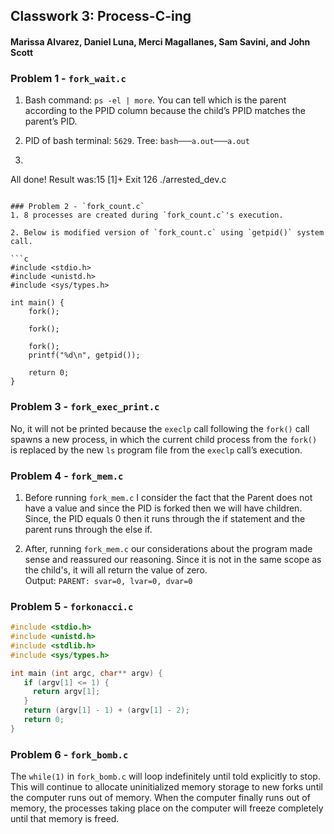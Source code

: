 ## Classwork 3: Process-C-ing
#### Marissa Alvarez, Daniel Luna, Merci Magallanes, Sam Savini, and John Scott


### Problem 1 - `fork_wait.c`
1. Bash command: `ps -el | more`. You can tell which is the parent according to the PPID column because the child’s PPID matches the parent’s PID.

2. PID of bash terminal: `5629`. Tree: `bash───a.out───a.out`

3. ```
All done! Result was:15
[1]+  Exit 126 ./arrested_dev.c
```

### Problem 2 - `fork_count.c`
1. 8 processes are created during `fork_count.c`'s execution.

2. Below is modified version of `fork_count.c` using `getpid()` system call.

```c
#include <stdio.h>
#include <unistd.h>
#include <sys/types.h>

int main() {
    fork();

    fork();

    fork();
    printf("%d\n", getpid());

    return 0;
}
```

### Problem 3 - `fork_exec_print.c`
No, it will not be printed because the `execlp` call following the `fork()` call spawns a new process, in which the current child process from the `fork()` is replaced by the new `ls` program file from the `execlp` call’s execution.

### Problem 4 - `fork_mem.c`
1. Before running `fork_mem.c` I consider the fact that the Parent does not have a value and since the PID is forked then we will have children. Since, the PID equals 0 then it runs through the if statement and the parent runs through the else if.

2. After, running `fork_mem.c` our considerations about the program made sense and reassured our reasoning. Since it is not in the same scope as the child's, it will all return the value of zero.     
Output: `PARENT: svar=0, lvar=0, dvar=0`

### Problem 5 - `forkonacci.c`
```c
#include <stdio.h>
#include <unistd.h>
#include <stdlib.h>
#include <sys/types.h>

int main (int argc, char** argv) {
   if (argv[1] <= 1) {
     return argv[1];
   }
   return (argv[1] - 1) + (argv[1] - 2);
   return 0;
}

```

### Problem 6 - `fork_bomb.c`
The `while(1)` in `fork_bomb.c` will loop indefinitely until told explicitly to stop. This will continue to allocate uninitialized memory storage to new forks until the computer runs out of memory. When the computer finally runs out of memory, the processes taking place on the computer will freeze completely until that memory is freed.
